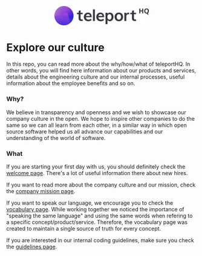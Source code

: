 <p align="center">
  <img src="/assets/teleporthq-logo.png" width="250"/>
</p>

# Explore our culture

In this repo, you can read more about the why/how/what of teleportHQ. In other words, you will find here information about our products and services, details about the engineering culture and our internal processes, useful information about the employee benefits and so on.

### Why?

We believe in transparency and openness and we wish to showcase our company culture in the open. We hope to inspire other companies to do the same so we can all learn from each other, in a similar way in which open source software helped us all advance our capabilities and our understanding of the world of software.

### What

If you are starting your first day with us, you should definitely check the [welcome page](/welcome.md). There's a lot of useful information there about new hires.

If you want to read more about the company culture and our mission, check the [company mission page](/our-mission.md).

If you want to speak our language, we encourage you to check the [vocabulary page](/vocabulary.md). While working together we noticed the importance of "speaking the same language" and using the same words when refering to a specific concept/product/service. Therefore, the vocabulary page was created to maintain a single source of truth for every concept.

If you are interested in our internal coding guidelines, make sure you check the [guidelines page](/coding-guidelines.md).